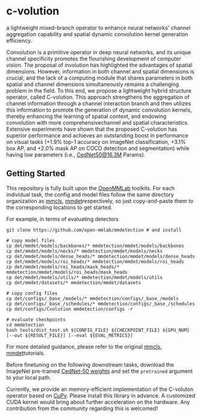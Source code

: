 # c-volution 
a lightweight mixed-branch operator to enhance neural networks' channel aggregation capability and spatial dynamic convolution kernel generation efficiency.

Convolution is a primitive operator in deep neural networks, and its unique channel specificity promotes the flourishing development of computer vision. The proposal of involution has highlighted the advantages of spatial dimensions. However, information in both channel and spatial dimensions is crucial, and the lack of a computing module that shares parameters in both spatial and channel dimensions simultaneously remains a challenging problem in the field. To this end, we propose a lightweight hybrid structure operator, called C-volution. This approach strengthens the aggregation of channel information through a channel interaction branch and then utilizes this information to promote the generation of dynamic convolution kernels, thereby enhancing the learning of spatial context, and endowing convolution with more comprehensivechannel and spatial characteristics. Extensive experiments have shown that the proposed C-volution has superior performance and achieves an outstanding boost in performance on visual tasks (+1.9% top-1 accuracy on ImageNet classification, +3.1% box AP, and +2.0% mask AP on COCO detection and segmentation) while having low parameters (i.e., CedNet50@16.3M Params).

## Getting Started
This repository is fully built upon the [OpenMMLab](https://openmmlab.com/) toolkits. For each individual task, the config and model files follow the same directory organization as [mmcls](https://github.com/open-mmlab/mmclassification), [mmdet](https://github.com/open-mmlab/mmdetection)respectively, so just copy-and-paste them to the corresponding locations to get started.

For example, in terms of evaluating detectors
```shell
git clone https://github.com/open-mmlab/mmdetection # and install

# copy model files
cp det/mmdet/models/backbones/* mmdetection/mmdet/models/backbones
cp det/mmdet/models/necks/* mmdetection/mmdet/models/necks
cp det/mmdet/models/dense_heads/* mmdetection/mmdet/models/dense_heads
cp det/mmdet/models/roi_heads/* mmdetection/mmdet/models/roi_heads
cp det/mmdet/models/roi_heads/mask_heads/* mmdetection/mmdet/models/roi_heads/mask_heads
cp det/mmdet/models/utils/* mmdetection/mmdet/models/utils
cp det/mmdet/datasets/* mmdetection/mmdet/datasets

# copy config files
cp det/configs/_base_/models/* mmdetection/configs/_base_/models
cp det/configs/_base_/schedules/* mmdetection/configs/_base_/schedules
cp det/configs/Cvolution mmdetection/configs -r

# evaluate checkpoints
cd mmdetection
bash tools/dist_test.sh ${CONFIG_FILE} ${CHECKPOINT_FILE} ${GPU_NUM} [--out ${RESULT_FILE}] [--eval ${EVAL_METRICS}]
```

For more detailed guidance, please refer to the original [mmcls](https://github.com/open-mmlab/mmclassification), [mmdet](https://github.com/open-mmlab/mmdetection)tutorials.

Before finetuning on the following downstream tasks, download the ImageNet pre-trained [CedNet-50 weights](https://pan.baidu.com/s/1cV3PKT0eC-CYoojkC0ksSQ?) and set the `pretrained` argument to your local path.

Currently, we provide an memory-efficient implementation of the C-voluton operator based on [CuPy](https://cupy.dev/). Please install this library in advance. A customized CUDA kernel would bring about further acceleration on the hardware. Any contribution from the community regarding this is welcomed!

